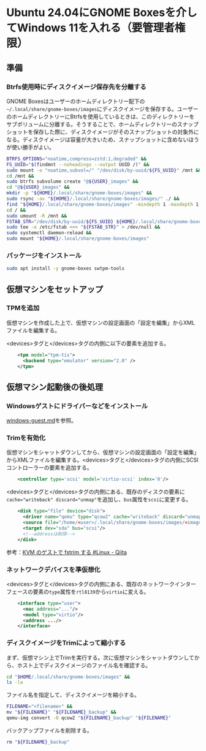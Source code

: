 # Ubuntu 24.04にGNOME Boxesを介してWindows 11を入れる（要管理者権限）
## 準備
### Btrfs使用時にディスクイメージ保存先を分離する
GNOME Boxesはユーザーのホームディレクトリー配下の`~/.local/share/gnome-boxes/images`にディスクイメージを保存する。ユーザーのホームディレクトリーにBtrfsを使用しているときは、このディレクトリーをサブボリュームに分離する。そうすることで、ホームディレクトリーのスナップショットを保存した際に、ディスクイメージがそのスナップショットの対象外になる。ディスクイメージは容量が大きいため、スナップショットに含めないほうが使い勝手がよい。

```bash
BTRFS_OPTIONS="noatime,compress=zstd:1,degraded" &&
FS_UUID="$(findmnt --noheadings --output UUID /)" &&
sudo mount -o "noatime,subvol=/" "/dev/disk/by-uuid/${FS_UUID}" /mnt &&
cd /mnt &&
sudo btrfs subvolume create "@${USER}_images" &&
cd "@${USER}_images" &&
mkdir -p "${HOME}/.local/share/gnome-boxes/images" &&
sudo rsync -av "${HOME}/.local/share/gnome-boxes/images/" ./ &&
find "${HOME}/.local/share/gnome-boxes/images" -mindepth 1 -maxdepth 1 -exec rm -dr "{}" + &&
cd / &&
sudo umount -R /mnt &&
FSTAB_STR="/dev/disk/by-uuid/${FS_UUID} ${HOME}/.local/share/gnome-boxes/images btrfs defaults,subvol=@${USER}_images,${BTRFS_OPTIONS} 0 0" &&
sudo tee -a /etc/fstab <<< "${FSTAB_STR}" > /dev/null &&
sudo systemctl daemon-reload &&
sudo mount "${HOME}/.local/share/gnome-boxes/images"
```

### パッケージをインストール
```bash
sudo apt install -y gnome-boxes swtpm-tools
```

## 仮想マシンをセットアップ
### TPMを追加
仮想マシンを作成した上で、仮想マシンの設定画面の「設定を編集」からXMLファイルを編集する。

\<devices>タグと\</devices>タグの内側に以下の要素を追加する。
```xml
    <tpm model="tpm-tis">
      <backend type="emulator" version="2.0" />
    </tpm>
```

## 仮想マシン起動後の後処理
### Windowsゲストにドライバーなどをインストール
[windows-guest.md](./windows-guest.md)を参照。

### Trimを有効化
仮想マシンをシャットダウンしてから、仮想マシンの設定画面の「設定を編集」からXMLファイルを編集する。\<devices>タグと\</devices>タグの内側にSCSIコントローラーの要素を追加する。
```xml
    <controller type='scsi' model='virtio-scsi' index='0'/>
```

\<devices>タグと\</devices>タグの内側にある、既存のディスクの要素に`cache="writeback" discard="unmap"`を追加し、`bus`属性を`scsi`に変更する。
```xml
    <disk type="file" device="disk">
      <driver name="qemu" type="qcow2" cache="writeback" discard="unmap"/>
      <source file="/home/<user>/.local/share/gnome-boxes/images/<imagename>"/>
      <target dev="sda" bus="scsi"/>
      <!--addressは削除-->
    </disk>
```
参考：[KVM のゲストで fstrim する #Linux - Qiita](https://qiita.com/ngyuki/items/9a7373da17e8d8733ad7)

### ネットワークデバイスを準仮想化
\<devices>タグと\</devices>タグの内側にある、既存のネットワークインターフェースの要素の`type`属性を`rtl8139`から`virtio`に変える。
```xml
    <interface type="user">
      <mac address="..."/>
      <model type="virtio"/>
      <address .../>
    </interface>
```

### ディスクイメージをTrimによって縮小する
まず、仮想マシン上でTrimを実行する。次に仮想マシンをシャットダウンしてから、ホスト上でディスクイメージのファイル名を確認する。
```bash
cd "$HOME/.local/share/gnome-boxes/images" &&
ls -la
```

ファイル名を指定して、ディスクイメージを縮小する。
```bash
FILENAME="<filename>" &&
mv "${FILENAME}" "${FILENAME}_backup" &&
qemu-img convert -O qcow2 "${FILENAME}_backup" "${FILENAME}"
```

バックアップファイルを削除する。
```bash
rm "${FILENAME}_backup"
```

